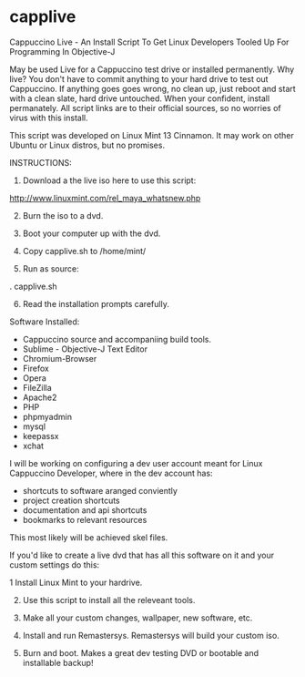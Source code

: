 capplive
========

Cappuccino Live - An Install Script To Get Linux Developers Tooled Up For Programming In Objective-J

May be used Live for a Cappuccino test drive or installed permanently.  Why live?  You don't have to commit anything to your hard drive to test out Cappuccino.  If anything goes goes wrong, no clean up, just reboot and start with a clean slate, hard drive untouched.  When your confident, install permanately.  All script links are to their official sources, so no worries of virus with this install.

This script was developed on Linux Mint 13 Cinnamon.  It may work on other Ubuntu or Linux distros, but no promises.  

INSTRUCTIONS:

1.  Download a the live iso here to use this script:

http://www.linuxmint.com/rel_maya_whatsnew.php

2.  Burn the iso to a dvd.

3.  Boot your computer up with the dvd.

4.  Copy capplive.sh to /home/mint/

5.  Run as source:

. capplive.sh

6.  Read the installation prompts carefully.


Software Installed:

- Cappuccino source and accompaniing build tools.
- Sublime - Objective-J Text Editor
- Chromium-Browser
- Firefox
- Opera
- FileZilla
- Apache2
- PHP
- phpmyadmin
- mysql
- keepassx
- xchat

I will be working on configuring a dev user account meant for Linux Cappuccino Developer, where in the dev account has:
- shortcuts to software aranged conviently
- project creation shortcuts
- documentation and api shortcuts
- bookmarks to relevant resources

This most likely will be achieved skel files.

If you'd like to create a live dvd that has all this software on it and your custom settings do this:

1   Install Linux Mint to your hardrive.

2.  Use this script to install all the releveant tools.

3.  Make all your custom changes, wallpaper, new software, etc.

4.  Install and run Remastersys. Remastersys will build your custom iso.

5.  Burn and boot.  Makes a great dev testing DVD or bootable and installable backup!
